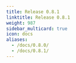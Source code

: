 ```yaml
---
title: Release 0.8.1
linktitle: Release 0.8.1
weight: 987
sidebar_multicard: true
icon: docs
aliases:
  - /docs/0.8.0/
  - /docs/0.8.1/
---
```

